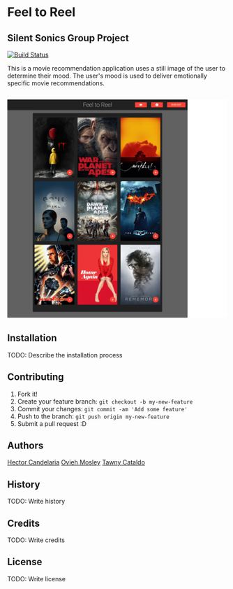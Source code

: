 # Feel to Reel
Silent Sonics Group Project
---
[![Build Status](https://travis-ci.org/ovieh/Movie-Feels.svg?branch=master)](https://travis-ci.org/ovieh/Movie-Feels)

This is a movie recommendation application uses a still image of the user to determine their mood. The user's mood is used to deliver emotionally specific movie recommendations.

![Site Preview](public/assets/images/screencapture.png)
---
## Installation

TODO: Describe the installation process

## Contributing

1. Fork it!
2. Create your feature branch: `git checkout -b my-new-feature`
3. Commit your changes: `git commit -am 'Add some feature'`
4. Push to the branch: `git push origin my-new-feature`
5. Submit a pull request :D

## Authors
[Hector Candelaria](https://github.com/hcandelaria)
[Ovieh Mosley](https://github.com/ovieh)
[Tawny Cataldo](https://github.com/tawnycat)

## History

TODO: Write history

## Credits

TODO: Write credits

## License

TODO: Write license


